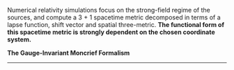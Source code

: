 Numerical relativity simulations focus on the strong-field regime of the sources, and compute a 3 + 1 spacetime metric decomposed in terms of a lapse function, shift vector and spatial three-metric. **The functional form of this spacetime metric is strongly dependent on the chosen coordinate system.**

**The Gauge-Invariant Moncrief Formalism**
___

